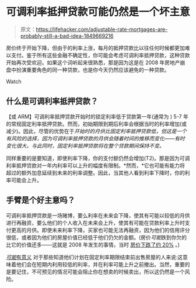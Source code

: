# 可调利率抵押贷款可能仍然是一个坏主意

> 原文：<https://lifehacker.com/adjustable-rate-mortgages-are-probably-still-a-bad-idea-1849669216>

房价终于开始下降，但由于的利率上涨，每月的抵押贷款比以往任何时候都更加难以支付。鉴于所有这些金融不确定性，你可能会考虑可调利率抵押贷款，这种贷款开始再次受欢迎。如果这个词听起来很熟悉，那是因为这是在 2008 年房地产崩盘中扮演重要角色的同一种贷款，也是你今天仍然应该避免的一种贷款。

Watch

## 什么是可调利率抵押贷款？

【或 ARM】可调利率抵押贷款开始时的锁定利率低于贷款第一年(通常为 ) 5-7 年的常规固定利率抵押贷款。然而，初始期限到期后利率会根据当时的利率增加(或减少)。因此，尽管的优势在于*开始时的月供比固定利率抵押贷款低，但这是一个有风险的选择，因为可调利率抵押贷款的月供会随着时间的推移而变化——有时变化很大。与此同时，固定利率抵押贷款将在整个贷款期间保持不变。*

同样重要的是要知道，即使利率下降，你的支付额仍然会增加(T2)。那是因为可调利率抵押贷款对一年内利率可以上升的幅度有限制。*然而，*它也可能有能力将超过的额外加息延续到未来的利率调整。因此，当其他人看到利率下降时，你的利率可能会上升。

## 手臂是个好主意吗？

可调利率抵押贷款是一场赌博，要么利率在未来会下降，使其有可能以较低的月供进行再融资，要么他们的个人收入在未来会上升，使其有可能在贷款利率上升时支付更高的月供。即使未来利率下降，买家也可能无法再融资，因为他们的信用评分很低，或者因为他们的房屋价值已经低于他们仍欠的金额。(房价*可能*跌到你欠的比它的价值还多——这就是 2008 年发生的事情，当时 [房价下跌了约 20%](https://en.wikipedia.org/wiki/Subprime_mortgage_crisis) 。)

[*可能*有意义](https://www.nerdwallet.com/article/mortgages/pros-cons-adjustable-rate-mortgages#:~:text=An%20ARM%20can%20be%20a,less%2Dpredictable%20adjustable%20phase%20starts.) 对于那些知道他们计划在固定利率期限结束前出售房屋的人来说:这意味着他们会在短期内利用较低的利率，并在利率可能上升之前撤出。当然，重要的是要记住，不可预见的情况可能会阻止你在想卖的时候卖出，所以这仍然是一个风险。